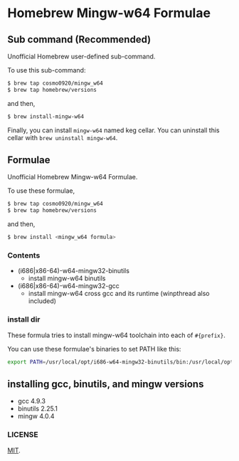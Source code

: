 Homebrew Mingw-w64 Formulae
===

## Sub command (Recommended)

Unofficial Homebrew user-defined sub-command.

To use this sub-command:

```bash
$ brew tap cosmo0920/mingw_w64
$ brew tap homebrew/versions
```

and then,

```bash
$ brew install-mingw-w64
```

Finally, you can install `mingw-w64` named keg cellar.
You can uninstall this cellar with `brew uninstall mingw-w64`.

## Formulae

Unofficial Homebrew Mingw-w64 Formulae.

To use these formulae,

```bash
$ brew tap cosmo0920/mingw_w64
$ brew tap homebrew/versions
```

and then,

```bash
$ brew install <mingw_w64 formula>
```
### Contents

* (i686|x86-64)-w64-mingw32-binutils
    - install mingw-w64 binutils
* (i686|x86-64)-w64-mingw32-gcc
    - install mingw-w64 cross gcc and its runtime (winpthread also included)

### install dir

These formula tries to install mingw-w64 toolchain into each of `#{prefix}`.

You can use these formulae's binaries to set PATH like this:

```bash
export PATH=/usr/local/opt/i686-w64-mingw32-binutils/bin:/usr/local/opt/i686-w64-mingw32-gcc/bin:/usr/local/opt/x86_64-w64-mingw32-binutils/bin:/usr/local/opt/x86_64-w64-mingw32-gcc/bin:$PATH
```

## installing gcc, binutils, and mingw versions

* gcc 4.9.3
* binutils 2.25.1
* mingw 4.0.4

### LICENSE

[MIT](LICENSE.txt).
